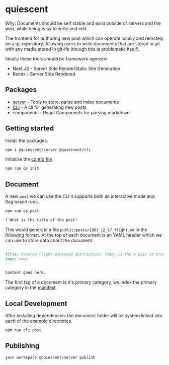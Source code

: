 # quiescent

Why: Documents should be self stable and exist outside of servers and the web, while being easy to write and edit.

The frontend for authoring new post which can operate locally and remotely on a git repository. Allowing users to write
documents that are stored in git with any media stored in git-lfs (though this is problematic itself).

Ideally these tools should be framework agnostic.

- Next.JS - Server Side Render/Static Site Generation
- Remix - Server Side Rendered

## Packages

- [server](packages/server/README.md) - Tools to store, parse and index documents
- [CLI](packages/cli/README.md) - A cli for generating new posts
- components - React Components for parsing markdown

## Getting started

Install the packages.

```bash
npm i @quiescent/server @quiescent/cli
```

Initialize the [config file](packages/server/README.md#config).

```bash
npm run qs init
```

## Document

A new `post` we can use the CLI it supports both an interactive mode and flag based runs.

```bash
npm run qs post

? What is the title of the post?
```

This would generate a file `public/posts/1903_12_17_flight.md` in the following format. At the top of each document is
an YAML header which we can use to store data about the document.

```markdown
---
title: Powered Flight Achieved description: Today is the a pair of brothers of achieved flight!
tags: news
---

Content goes here.
```

The first tag of a document is it's primary category, we index the primary category in
the [manifest](packages/server/README.md#manifest).


## Local Development

After installing dependencies the document folder will be system linked into each of the example directories.

```bash
npm run cli post
```

## Publishing 

```bash
yarn workspace @quiescent/server publish
```
